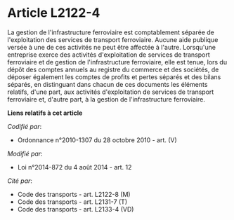 # Article L2122-4

La gestion de l'infrastructure ferroviaire est comptablement séparée de l'exploitation des services de transport ferroviaire.
Aucune aide publique versée à une de ces activités ne peut être affectée à l'autre. Lorsqu'une entreprise exerce des
activités d'exploitation de services de transport ferroviaire et de gestion de l'infrastructure ferroviaire, elle est tenue,
lors du dépôt des comptes annuels au registre du commerce et des sociétés, de déposer également les comptes de profits et
pertes séparés et des bilans séparés, en distinguant dans chacun de ces documents les éléments relatifs, d'une part, aux
activités d'exploitation de services de transport ferroviaire et, d'autre part, à la gestion de l'infrastructure ferroviaire.

**Liens relatifs à cet article**

_Codifié par_:

  - Ordonnance n°2010-1307 du 28 octobre 2010 - art. (V)

_Modifié par_:

  - Loi n°2014-872 du 4 août 2014 - art. 12

_Cité par_:

  - Code des transports - art. L2122-8 (M)
  - Code des transports - art. L2131-7 (T)
  - Code des transports - art. L2133-4 (VD)
